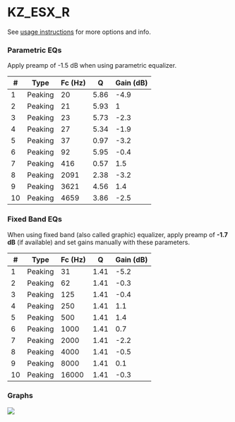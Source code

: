 # KZ_ESX_R
See [usage instructions](https://github.com/jaakkopasanen/AutoEq#usage) for more options and info.

### Parametric EQs
Apply preamp of -1.5 dB when using parametric equalizer.

|   # | Type    |   Fc (Hz) |    Q |   Gain (dB) |
|-----|---------|-----------|------|-------------|
|   1 | Peaking |        20 | 5.86 |        -4.9 |
|   2 | Peaking |        21 | 5.93 |         1   |
|   3 | Peaking |        23 | 5.73 |        -2.3 |
|   4 | Peaking |        27 | 5.34 |        -1.9 |
|   5 | Peaking |        37 | 0.97 |        -3.2 |
|   6 | Peaking |        92 | 5.95 |        -0.4 |
|   7 | Peaking |       416 | 0.57 |         1.5 |
|   8 | Peaking |      2091 | 2.38 |        -3.2 |
|   9 | Peaking |      3621 | 4.56 |         1.4 |
|  10 | Peaking |      4659 | 3.86 |        -2.5 |

### Fixed Band EQs
When using fixed band (also called graphic) equalizer, apply preamp of **-1.7 dB** (if available) and set gains manually with these parameters.

|   # | Type    |   Fc (Hz) |    Q |   Gain (dB) |
|-----|---------|-----------|------|-------------|
|   1 | Peaking |        31 | 1.41 |        -5.2 |
|   2 | Peaking |        62 | 1.41 |        -0.3 |
|   3 | Peaking |       125 | 1.41 |        -0.4 |
|   4 | Peaking |       250 | 1.41 |         1.1 |
|   5 | Peaking |       500 | 1.41 |         1.4 |
|   6 | Peaking |      1000 | 1.41 |         0.7 |
|   7 | Peaking |      2000 | 1.41 |        -2.2 |
|   8 | Peaking |      4000 | 1.41 |        -0.5 |
|   9 | Peaking |      8000 | 1.41 |         0.1 |
|  10 | Peaking |     16000 | 1.41 |        -0.3 |

### Graphs
![](./KZ_ESX_R.png)
